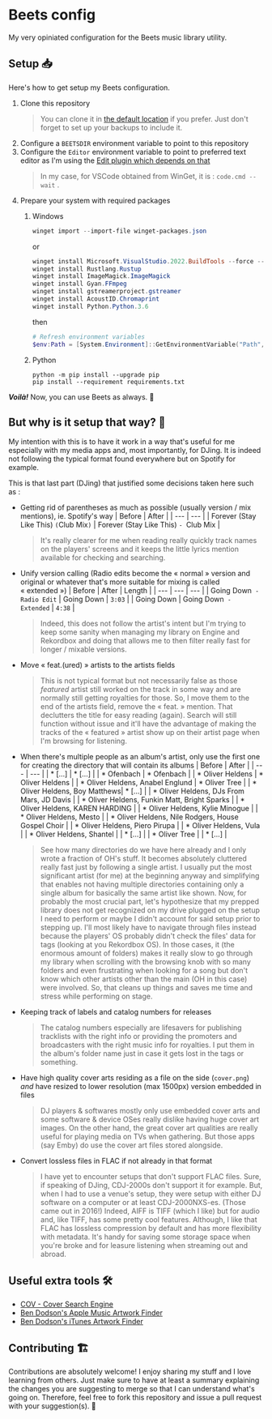 # Beets config

My very opiniated configuration for the Beets music library utility.

## Setup 📥

Here's how to get setup my Beets configuration.

1. Clone this repository
   >You can clone it in [the default location](https://docs.beets.io/en/latest/reference/config.html#id133) if you prefer.
   >Just don't forget to set up your backups to include it.
2. Configure a `BEETSDIR` environment variable to point to this repository
3. Configure the `Editor` environment variable to point to preferred text editor as I'm using the [Edit plugin which depends on that](https://beets.readthedocs.io/en/latest/plugins/edit.html)
   >In my case, for VSCode obtained from WinGet, it is : `code.cmd --wait` .
4. Prepare your system with required packages
   1. Windows

      ```powershell
      winget import --import-file winget-packages.json
      ```

      or

      ```powershell
      winget install Microsoft.VisualStudio.2022.BuildTools --force --override "--wait --passive --add Microsoft.VisualStudio.Component.VC.Tools.x86.x64 --add Microsoft.VisualStudio.Component.Windows11SDK.22000" # https://stackoverflow.com/a/55053709
      winget install Rustlang.Rustup
      winget install ImageMagick.ImageMagick
      winget install Gyan.FFmpeg
      winget install gstreamerproject.gstreamer
      winget install AcoustID.Chromaprint
      winget install Python.Python.3.6
      ```

      then

      ```powershell
      # Refresh environment variables
      $env:Path = [System.Environment]::GetEnvironmentVariable("Path","Machine") + ";" + [System.Environment]::GetEnvironmentVariable("Path","User")
      ```

   2. Python

      ```shell
      python -m pip install --upgrade pip
      pip install --requirement requirements.txt
      ```

***Voilà!***
Now, you can use Beets as always. 🎉

## But why is it setup that way? 🤔

My intention with this is to have it work in a way that's useful for me especially with my media apps and, most importantly, for DJing.
It is indeed not following the typical format found everywhere but on Spotify for example.

This is that last part (DJing) that justified some decisions taken here such as :

* Getting rid of parentheses as much as possible (usually version / mix mentions), ie. Spotify's way
  | Before | After |
  | --- | --- |
  | Forever (Stay Like This) `(`Club Mix`)` | Forever (Stay Like This) `- `Club Mix |
  
  >It's really clearer for me when reading really quickly track names on the players' screens and it keeps the little lyrics mention available for checking and searching.
* Unify version calling (Radio edits become the « normal » version and original or whatever that's more suitable for mixing is called « extended »)
  | Before | After | Length |
  | --- | --- | --- |
  | Going Down` - Radio Edit` | Going Down | `3:03` |
  | Going Down | Going Down` - Extended` | `4:38` |

  >Indeed, this does not follow the artist's intent but I'm trying to keep some sanity when managing my library on Engine and Rekordbox and doing that allows me to then filter really fast for longer / mixable versions.
* Move « feat.(ured) » artists to the artists fields
  >This is not typical format but not necessarily false as those _featured_ artist still worked on the track in some way and are normally still getting royalties for those.
  >So, I move them to the end of the artists field, remove the « feat. » mention. That declutters the title for easy reading (again).
  >Search will still function without issue and it'll have the advantage of making the tracks of the « featured » artist show up on their artist page when I'm browsing for listening.
* When there's multiple people as an album's artist, only use the first one for creating the directory that will contain its albums
  | Before | After |
  | --- | --- |
  | * […] | * […] |
  | * Ofenbach  | * Ofenbach |
  | * Oliver Heldens | * Oliver Heldens |
  | * Oliver Heldens, Anabel Englund | * Oliver Tree |
  | * Oliver Heldens, Boy Matthews| * […] |
  | * Oliver Heldens, DJs From Mars, JD Davis |
  | * Oliver Heldens, Funkin Matt, Bright Sparks |
  | * Oliver Heldens, KAREN HARDING |
  | * Oliver Heldens, Kylie Minogue |
  | * Oliver Heldens, Mesto |
  | * Oliver Heldens, Nile Rodgers, House Gospel Choir |
  | * Oliver Heldens, Piero Pirupa |
  | * Oliver Heldens, Vula |
  | * Oliver Heldens, Shantel |
  | * […] |
  | * Oliver Tree |
  | * […] |

  >See how many directories do we have here already and I only wrote a fraction of OH's stuff. It becomes absolutely cluttered really fast just by following a single artist.
  >I usually put the most significant artist (for me) at the beginning anyway and simplifying that enables not having multiple directories containing only a single album for basically the same artist like shown.
  >Now, for probably the most crucial part, let's hypothesize that my prepped library does not get recognized on my drive plugged on the setup I need to perform or maybe I didn't account for said setup prior to stepping up.
  >I'll most likely have to navigate through files instead because the players' OS probably didn't check the files' data for tags (looking at you Rekordbox OS). In those cases, it (the enormous amount of folders) makes it really slow to go through my library when scrolling with the browsing knob with so many folders and even frustrating when looking for a song but don't know which other artists other than the main (OH in this case) were involved.
  >So, that cleans up things and saves me time and stress while performing on stage.
* Keeping track of labels and catalog numbers for releases
  >The catalog numbers especially are lifesavers for publishing tracklists with the right info or providing the promoters and broadcasters with the right music info for royalties.
  >I put them in the album's folder name just in case it gets lost in the tags or something.
* Have high quality cover arts residing as a file on the side (`cover.png`) _and_ have resized to lower resolution (max 1500px) version embedded in files
  >DJ players & softwares mostly only use embedded cover arts and some software & device OSes really dislike having huge cover art images.
  >On the other hand, the great cover art qualities are really useful for playing media on TVs when gathering. But those apps (say Emby) do use the cover art files stored alongside.
* Convert lossless files in FLAC if not already in that format
  >I have yet to encounter setups that don't support FLAC files. Sure, if speaking of DJing, CDJ-2000s don't support it for example.
  >But, when I had to use a venue's setup, they were setup with either DJ software on a computer or at least CDJ-2000NXS-es. (Those came out in 2016!)
  >Indeed, AIFF is TIFF (which I like) but for audio and, like TIFF, has some pretty cool features.
  >Although, I like that FLAC has lossless compression by default and has more flexibility with metadata.
  >It's handy for saving some storage space when you're broke and for leasure listening when streaming out and abroad.

## Useful extra tools 🛠️

* [COV - Cover Search Engine](https://covers.musichoarders.xyz/)
* [Ben Dodson's Apple Music Artwork Finder](https://bendodson.com/projects/apple-music-artwork-finder/)
* [Ben Dodson's iTunes Artwork Finder](https://bendodson.com/projects/itunes-artwork-finder/index.html)

## Contributing 🏗️

Contributions are absolutely welcome! I enjoy sharing my stuff and I love learning from others.
Just make sure to have at least a summary explaining the changes you are suggesting to merge so that I can understand what's going on.
Therefore, feel free to fork this repository and issue a pull request with your suggestion(s). 💛
